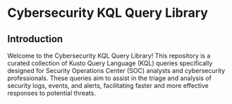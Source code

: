 # Cybersecurity KQL Query Library

## Introduction

Welcome to the Cybersecurity KQL Query Library! This repository is a curated collection of Kusto Query Language (KQL) queries specifically designed for Security Operations Center (SOC) analysts and cybersecurity professionals. These queries aim to assist in the triage and analysis of security logs, events, and alerts, facilitating faster and more effective responses to potential threats.

